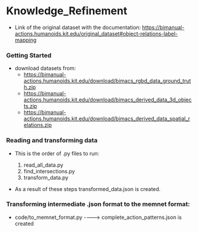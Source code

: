# Knowledge_Refinement

- Link of the original dataset with the documentation: https://bimanual-actions.humanoids.kit.edu/original_dataset#object-relations-label-mapping

### Getting Started
- download datasets from:
  - https://bimanual-actions.humanoids.kit.edu/download/bimacs_rgbd_data_ground_truth.zip
  - https://bimanual-actions.humanoids.kit.edu/download/bimacs_derived_data_3d_objects.zip
  - https://bimanual-actions.humanoids.kit.edu/download/bimacs_derived_data_spatial_relations.zip

### Reading and transforming data
- This is the order of .py files to run:
  1. read_all_data.py
  2. find_intersections.py
  3. transform_data.py

 - As a result of these steps transformed_data.json is created.

### Transforming intermediate .json format to the memnet format:
- code/to_memnet_format.py ----> complete_action_patterns.json is created

